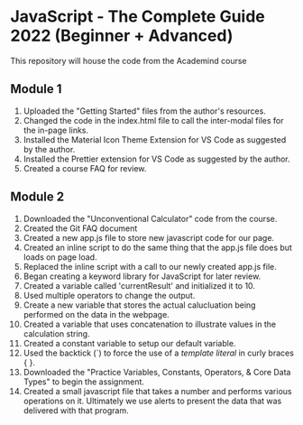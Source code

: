 # JavaScript - The Complete Guide 2022 (Beginner + Advanced)
This repository will house the code from the Academind course

## Module 1
1. Uploaded the "Getting Started" files from the author's resources.
2. Changed the code in the index.html file to call the inter-modal files for the in-page links.
3. Installed the Material Icon Theme Extension for VS Code as suggested by the author.
4. Installed the Prettier extension for VS Code as suggested by the author. 
5. Created a course FAQ for review. 

## Module 2
1. Downloaded the "Unconventional Calculator" code from the course.
2. Created the Git FAQ document
3. Created a new app.js file to store new javascript code for our page. 
4. Created an inline script to do the same thing that the app.js file does but loads on page load. 
5. Replaced the inline script with a call to our newly created app.js file. 
6. Began creating a keyword library for JavaScript for later review.
7. Created a variable called 'currentResult' and initialized it to 10.
8. Used multiple operators to change the output. 
9. Create a new variable that stores the actual calucluation being performed on the data in the webpage. 
10. Created a variable that uses concatenation to illustrate values in the calculation string.
11. Created a constant variable to setup our default variable.
12. Used the backtick (`) to force the use of a *template literal* in curly braces { }.
13. Downloaded the "Practice Variables, Constants, Operators, & Core Data Types" to begin the assignment.
14. Created a small javascript file that takes a number and performs various operations on it. Ultimately we use alerts to present the data that was delivered with that program. 

